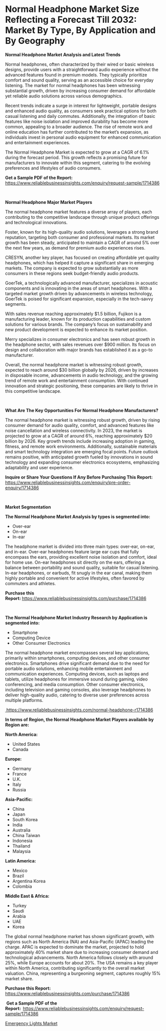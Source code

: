 <p><h1>Normal Headphone Market Size Reflecting a Forecast Till 2032: Market By Type, By Application and By Geography</h1></p><p><strong>Normal Headphone Market Analysis and Latest Trends</strong></p>
<p><p>Normal headphones, often characterized by their wired or basic wireless designs, provide users with a straightforward audio experience without the advanced features found in premium models. They typically prioritize comfort and sound quality, serving as an accessible choice for everyday listening. The market for normal headphones has been witnessing substantial growth, driven by increasing consumer demand for affordable yet reliable audio solutions across various demographics.</p><p>Recent trends indicate a surge in interest for lightweight, portable designs and enhanced audio quality, as consumers seek practical options for both casual listening and daily commutes. Additionally, the integration of basic features like noise isolation and improved durability has become more common, appealing to a broader audience. The rise of remote work and online education has further contributed to the market’s expansion, as individuals invest in personal audio equipment for enhanced communication and entertainment experiences.</p><p>The Normal Headphone Market is expected to grow at a CAGR of 6.1% during the forecast period. This growth reflects a promising future for manufacturers to innovate within this segment, catering to the evolving preferences and lifestyles of audio consumers.</p></p>
<p><strong>Get a Sample PDF of the Report:&nbsp;</strong> <a href="https://www.reliablebusinessinsights.com/enquiry/request-sample/1714386?utm_campaign=3045&utm_medium=2&utm_source=Github&utm_content=ia&utm_term=06042025&utm_id=normal-headphone">https://www.reliablebusinessinsights.com/enquiry/request-sample/1714386</a></p>
<p>&nbsp;</p>
<p><strong>Normal Headphone Major Market Players</strong></p>
<p><p>The normal headphone market features a diverse array of players, each contributing to the competitive landscape through unique product offerings and technological innovations. </p><p>Foster, known for its high-quality audio solutions, leverages a strong brand reputation, targeting both consumer and professional markets. Its market growth has been steady, anticipated to maintain a CAGR of around 5% over the next few years, as demand for premium audio experiences rises.</p><p>CRESYN, another key player, has focused on creating affordable yet quality headphones, which has helped it capture a significant share in emerging markets. The company is expected to grow substantially as more consumers in these regions seek budget-friendly audio products.</p><p>GoerTek, a technologically advanced manufacturer, specializes in acoustic components and is innovating in the areas of smart headphones. With a targeted market growth driven by advancements in wireless technology, GoerTek is poised for significant expansion, especially in the tech-savvy segments.</p><p>With sales revenue reaching approximately $1.5 billion, Fujikon is a manufacturing leader, known for its production capabilities and custom solutions for various brands. The company’s focus on sustainability and new product development is expected to enhance its market position.</p><p>Merry specializes in consumer electronics and has seen robust growth in the headphone sector, with sales revenues over $900 million. Its focus on design and collaboration with major brands has established it as a go-to manufacturer.</p><p>Overall, the normal headphone market is witnessing robust growth, expected to reach around $30 billion globally by 2026, driven by increases in disposable income, advancements in audio technology, and the growing trend of remote work and entertainment consumption. With continued innovation and strategic positioning, these companies are likely to thrive in this competitive landscape.</p></p>
<p>&nbsp;</p>
<p><strong>What Are The Key Opportunities For Normal Headphone Manufacturers?</strong></p>
<p><p>The normal headphone market is witnessing robust growth, driven by rising consumer demand for audio quality, comfort, and advanced features like noise cancellation and wireless connectivity. In 2023, the market is projected to grow at a CAGR of around 6%, reaching approximately $20 billion by 2026. Key growth trends include increasing adoption in gaming, fitness, and remote work environments. Additionally, sustainable materials and smart technology integration are emerging focal points. Future outlook remains positive, with anticipated growth fueled by innovations in sound technology and expanding consumer electronics ecosystems, emphasizing adaptability and user experience.</p></p>
<p><strong>Inquire or Share Your Questions If Any Before Purchasing This Report:</strong> <a href="https://www.reliablebusinessinsights.com/enquiry/pre-order-enquiry/1714386?utm_campaign=3045&utm_medium=2&utm_source=Github&utm_content=ia&utm_term=06042025&utm_id=normal-headphone">https://www.reliablebusinessinsights.com/enquiry/pre-order-enquiry/1714386</a></p>
<p>&nbsp;</p>
<p><strong>Market Segmentation</strong></p>
<p><strong>The Normal Headphone Market Analysis by types is segmented into:</strong></p>
<p><ul><li>Over-ear</li><li>On-ear</li><li>In-ear</li></ul></p>
<p><p>The headphone market is divided into three main types: over-ear, on-ear, and in-ear. Over-ear headphones feature large ear cups that fully encompass the ears, providing excellent noise isolation and comfort, ideal for home use. On-ear headphones sit directly on the ears, offering a balance between portability and sound quality, suitable for casual listening. In-ear headphones, or earbuds, fit snugly in the ear canal, making them highly portable and convenient for active lifestyles, often favored by commuters and athletes.</p></p>
<p><strong>Purchase this Report:&nbsp;</strong><a href="https://www.reliablebusinessinsights.com/purchase/1714386?utm_campaign=3045&utm_medium=2&utm_source=Github&utm_content=ia&utm_term=06042025&utm_id=normal-headphone">https://www.reliablebusinessinsights.com/purchase/1714386</a></p>
<p>&nbsp;</p>
<p><strong>The Normal Headphone Market Industry Research by Application is segmented into:</strong></p>
<p><ul><li>Smartphone</li><li>Computing Device</li><li>Other Consumer Electronics</li></ul></p>
<p><p>The normal headphone market encompasses several key applications, primarily within smartphones, computing devices, and other consumer electronics. Smartphones drive significant demand due to the need for portable audio solutions, enhancing mobile entertainment and communication experiences. Computing devices, such as laptops and tablets, utilize headphones for immersive sound during gaming, video conferencing, and media consumption. Other consumer electronics, including television and gaming consoles, also leverage headphones to deliver high-quality audio, catering to diverse user preferences across multiple platforms.</p></p>
<p><a href="https://www.reliablebusinessinsights.com/normal-headphone-r1714386?utm_campaign=3045&utm_medium=2&utm_source=Github&utm_content=ia&utm_term=06042025&utm_id=normal-headphone">&nbsp;https://www.reliablebusinessinsights.com/normal-headphone-r1714386</a></p>
<p><strong>In terms of Region, the Normal Headphone Market Players available by Region are:</strong></p>
<p>
    <p> <strong> North America: </strong>
        <ul>
            <li>United States</li>
            <li>Canada</li>
        </ul>
        </p> 
    <p> <strong> Europe: </strong>
        <ul>
            <li>Germany</li>
            <li>France</li>
            <li>U.K.</li>
            <li>Italy</li>
            <li>Russia</li>
        </ul>
        </p> 
    <p> <strong> Asia-Pacific: </strong>
        <ul>
            <li>China</li>
            <li>Japan</li>
            <li>South Korea</li>
            <li>India</li>
            <li>Australia</li>
            <li>China Taiwan</li>
            <li>Indonesia</li>
            <li>Thailand</li>
            <li>Malaysia</li>
        </ul>
        </p> 
    <p> <strong> Latin America: </strong>
        <ul>
            <li>Mexico</li>
            <li>Brazil</li>
            <li>Argentina Korea</li>
            <li>Colombia</li>
        </ul>
        </p> 
    <p> <strong> Middle East & Africa: </strong>
        <ul>
            <li>Turkey</li>
            <li>Saudi</li>
            <li>Arabia</li>
            <li>UAE</li>
            <li>Korea</li>
        </ul>
    </p>
    </p>
<p><p>The global normal headphone market has shown significant growth, with regions such as North America (NA) and Asia-Pacific (APAC) leading the charge. APAC is expected to dominate the market, projected to hold approximately 40% market share due to increasing consumer demand and technological advancements. North America follows closely with around 25%, while Europe accounts for about 20%. The USA remains a key player within North America, contributing significantly to the overall market valuation. China, representing a burgeoning segment, captures roughly 15% market share.</p></p>
<p><strong>Purchase this Report: </strong><a href="https://www.reliablebusinessinsights.com/purchase/1714386?utm_campaign=3045&utm_medium=2&utm_source=Github&utm_content=ia&utm_term=06042025&utm_id=normal-headphone">https://www.reliablebusinessinsights.com/purchase/1714386</a></p>
<p>&nbsp;<strong>Get a Sample PDF of the Report:&nbsp;&nbsp;</strong><a href="https://www.reliablebusinessinsights.com/enquiry/request-sample/1714386?utm_campaign=3045&utm_medium=2&utm_source=Github&utm_content=ia&utm_term=06042025&utm_id=normal-headphone">https://www.reliablebusinessinsights.com/enquiry/request-sample/1714386</a></p>
<p><strong></strong></p>
<p><p><a href="https://github.com/paljuhubeyde/Market-Research-Report-List-1/blob/main/emergency-lights-market.md?utm_campaign=3045&utm_medium=2&utm_source=Github&utm_content=ia&utm_term=06042025&utm_id=normal-headphone">Emergency Lights Market</a></p></p>
